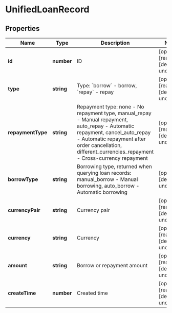 # UnifiedLoanRecord

## Properties

Name | Type | Description | Notes
------------ | ------------- | ------------- | -------------
**id** | **number** | ID | [optional] [readonly] [default to undefined]
**type** | **string** | Type: &#x60;borrow&#x60; - borrow, &#x60;repay&#x60; - repay | [optional] [readonly] [default to undefined]
**repaymentType** | **string** | Repayment type: none - No repayment type, manual_repay - Manual repayment, auto_repay - Automatic repayment, cancel_auto_repay - Automatic repayment after order cancellation, different_currencies_repayment - Cross-currency repayment | [optional] [readonly] [default to undefined]
**borrowType** | **string** | Borrowing type, returned when querying loan records: manual_borrow - Manual borrowing, auto_borrow - Automatic borrowing | [optional] [default to undefined]
**currencyPair** | **string** | Currency pair | [optional] [readonly] [default to undefined]
**currency** | **string** | Currency | [optional] [readonly] [default to undefined]
**amount** | **string** | Borrow or repayment amount | [optional] [readonly] [default to undefined]
**createTime** | **number** | Created time | [optional] [readonly] [default to undefined]

